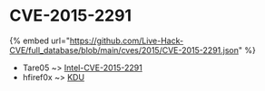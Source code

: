 # CVE-2015-2291
{% embed url="https://github.com/Live-Hack-CVE/full_database/blob/main/cves/2015/CVE-2015-2291.json" %}

* Tare05 ~> [Intel-CVE-2015-2291](https://www.alice-snow.ru/2015/database/cve-2015-2291/intel-cve-2015-2291-tare05)
* hfiref0x ~> [KDU](https://www.alice-snow.ru/2015/database/cve-2015-2291/kdu-hfiref0x)